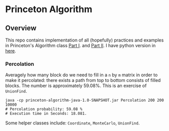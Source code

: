 # Princeton Algorithm

## Overview
This repo contains implementation of all (hopefully) practices and examples in
Princeton's Algorithm class [Part I](https://www.coursera.org/learn/algorithms-part1/home/welcome). 
and [Part II](https://www.coursera.org/learn/algorithms-part2).
I have python version in [here](https://github.com/staftermath/princeton-algorithm).

### Percolation
Averagely how many block do we need to fill in a `n` by `m` matrix in order to 
make it percolated: there exists a path from top to bottom consists of filled 
blocks. The number is approximately 59.08%. This is an exercise of `UnionFind`.

```$java
java -cp princeton-algorithm-java-1.0-SNAPSHOT.jar Percolation 200 200 10000
# Percolation probability: 59.08 % 
# Execution time in Seconds: 18.081.
```
Some helper classes include: `Coordinate`, `MonteCarlo`, `UnionFind`.